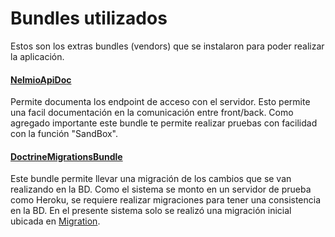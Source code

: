 # Bundles utilizados
Estos son los extras bundles (vendors) que se instalaron para poder realizar la aplicación. 
#### [NelmioApiDoc](https://github.com/nelmio/NelmioApiDocBundle)
Permite documenta los endpoint de acceso con el servidor. Esto permite una facil documentación en la comunicación entre front/back. Como agregado importante este bundle te permite realizar pruebas con facilidad con la función "SandBox".   
#### [DoctrineMigrationsBundle](https://github.com/doctrine/migrations)
Este bundle permite llevar una migración de los cambios que se van realizando en la BD. Como el sistema se monto en un servidor de prueba como Heroku, se requiere realizar migraciones para tener una consistencia en la BD. En el presente sistema solo se realizó una migración inicial ubicada en [Migration](https://github.com/fcontreras2/aavv_strapp/tree/master/app/DoctrineMigrations).